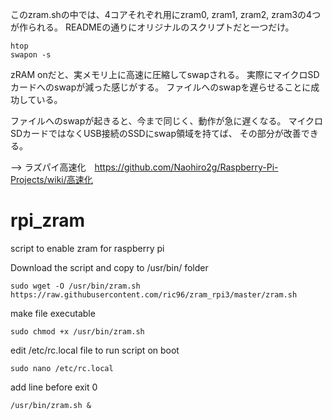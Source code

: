 このzram.shの中では、4コアそれぞれ用にzram0, zram1, zram2, zram3の4つが作られる。
READMEの通りにオリジナルのスクリプトだと一つだけ。

```
htop
swapon -s
```

zRAM onだと、実メモリ上に高速に圧縮してswapされる。
実際にマイクロSDカードへのswapが減った感じがする。
ファイルへのswapを遅らせることに成功している。

ファイルへのswapが起きると、今まで同じく、動作が急に遅くなる。
マイクロSDカードではなくUSB接続のSSDにswap領域を持てば、
その部分が改善できる。

--> ラズパイ高速化　https://github.com/Naohiro2g/Raspberry-Pi-Projects/wiki/高速化


# rpi_zram
script to enable zram for raspberry pi

Download the script and copy to /usr/bin/ folder
```
sudo wget -O /usr/bin/zram.sh https://raw.githubusercontent.com/ric96/zram_rpi3/master/zram.sh
```

make file executable
```
sudo chmod +x /usr/bin/zram.sh
```

edit /etc/rc.local file to run script on boot
```
sudo nano /etc/rc.local
```

add line before exit 0
```
/usr/bin/zram.sh &
```
